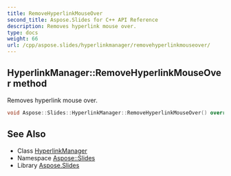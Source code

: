 ```yaml
---
title: RemoveHyperlinkMouseOver
second_title: Aspose.Slides for C++ API Reference
description: Removes hyperlink mouse over.
type: docs
weight: 66
url: /cpp/aspose.slides/hyperlinkmanager/removehyperlinkmouseover/
---
```

## HyperlinkManager::RemoveHyperlinkMouseOver method


Removes hyperlink mouse over.

```cpp
void Aspose::Slides::HyperlinkManager::RemoveHyperlinkMouseOver() override
```

## See Also

* Class [HyperlinkManager](../)
* Namespace [Aspose::Slides](../../)
* Library [Aspose.Slides](../../../)
